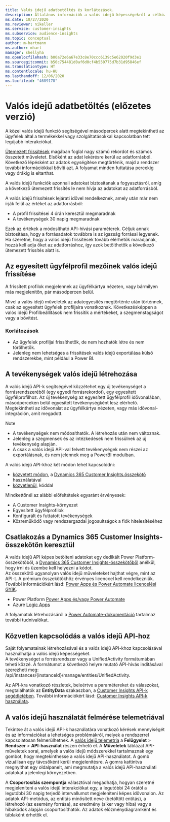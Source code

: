 ```yaml
---
title: Valós idejű adatbetöltés és korlátozások.
description: Általános információk a valós idejű képességekről a célközönséggel kapcsolatosan.
ms.date: 10/27/2020
ms.reviewer: nikeller
ms.service: customer-insights
ms.subservice: audience-insights
ms.topic: conceptual
author: m-hartmann
ms.author: mhart
manager: shellyha
ms.openlocfilehash: b00a72e6a67e33c8e70ccc6139c5e62020f9d3e1
ms.sourcegitcommit: b50c754481d0af6d0cf4b550775d7b31d95846ef
ms.translationtype: HT
ms.contentlocale: hu-HU
ms.lasthandoff: 12/06/2020
ms.locfileid: "4689178"
---
```

# <a name="real-time-data-ingestion-preview"></a>Valós idejű adatbetöltés (előzetes verzió)

A közel valós idejű funkció segítségével másodpercek alatt megtekintheti az ügyfelek által a termékekkel vagy szolgáltatásokkal kapcsolatban tett legújabb interakciókat.

[Ütemezett frissítések](system.md#schedule-tab) magában foglal nagy számú rekordot és számos összetett műveletet. Elsőként az adat lekérésre kerül az adatforrásból. Következő lépésként az adatok egységítése megtörténik, majd a rendszer további információkkal bővíti azt. A folyamat minden futtatása percekig vagy órákig is eltarthat.

A valós idejű funkciók azonnali adatokat biztosítanak a fogyasztásról, amíg a következő ütemezett frissítés le nem hívja az adatokat az adatforrásból.

A valós idejű frissítések lejárati idővel rendelkeznek, amely után már nem írják felül az értéket az adatforrásból:

- A profil frissítései 4 órán keresztül megmaradnak
- A tevékenységek 30 napig megmaradnak

Ezek az értékek a módosítható API-hívási paraméterek. Céljuk annak biztosítása, hogy a forrásadatok továbbra is az igazság forrásai legyenek. Ha szeretné, hogy a valós idejű frissítések tovább elérhetők maradjanak, hozzá kell adja őket az adatforráshoz, így azok betölthetők a következő ütemezett frissítés alatt is.

## <a name="real-time-update-of-the-unified-customer-profile-fields"></a>Az egyesített ügyfélprofil mezőinek valós idejű frissítése

A frissített profilok megjelennek az ügyfélkártya nézeten, vagy bármilyen más megjelenítőn, pár másodpercen belül.

Mivel a valós idejű műveletek az adategyesítés megtörténte után történnek, csak az egyesített ügyfelek profiljaira vonatkoznak. Következésképpen a valós idejű Profilbeállítások nem frissítik a mértékeket, a szegmenstagságot vagy a bővítést.

### <a name="limitations"></a>Korlátozások

- Az ügyfelek profiljai frissíthetők, de nem hozhatók létre és nem törölhetők.
- Jelenleg nem lehetséges a frissítések valós idejű exportálása külső rendszerekbe, mint például a Power BI.

## <a name="real-time-creation-of-activities"></a>A tevékenységek valós idejű létrehozása

A valós idejű API-k segítségével közzétehet egy új tevékenységet a forrásrendszeréből (egy egyedi forrásrekordot), egy egyesített ügyfélprofilhoz. Az új tevékenység az egyesített ügyfélprofil idővonalában, másodperceken belül egyesített tevékenységként lesz elérhető. Megtekintheti az idővonalat az ügyfélkártya nézeten, vagy más idővonal-integráción, amit megadott.

> [!NOTE]
>
> - A tevékenységek nem módosíthatók. A létrehozás után nem változnak.
> - Jelenleg a szegmensek és az intézkedések nem frissülnek az új tevékenység alapján.
> - A csak a valós idejű API-val felvett tevékenységek nem részei az exportálásnak, és nem jelennek meg a PowerBI modulban.

A valós idejű API-khoz két módon lehet kapcsolódni:

- [közvetett módon](#connect-via-the-dynamics-365-customer-insights-connector), a [Dynamics 365 Customer Insights.összekötő](https://docs.microsoft.com/connectors/customerinsights/) használatával
- [közvetlenül](#connect-directly-to-the-real-time-api), kóddal

Mindkettőnél az alábbi előfeltételek egyaránt érvényesek:

- A Customer Insights-környezet
- Egyesített ügyfélprofilok
- Konfigurált és futtatott tevékenységek
- Közreműködő vagy rendszergazdai jogosultságok a fiók hitelesítéséhez

## <a name="connect-via-the-dynamics-365-customer-insights-connector"></a>Csatlakozás a Dynamics 365 Customer Insights-összekötőn keresztül

A valós idejű API képes betölteni adatokat egy dedikált Power Platform-összekötőből, a [Dynamics 365 Customer Insights-összekötőből](https://docs.microsoft.com/connectors/customerinsights/) anélkül, hogy írni és üzembe kell helyezni a kódot.    
Az összekötő ugyanolyan valós idejű műveleteket hajthat végre, mint az API-t. A prémium összekötőkhöz érvényes licenccel kell rendelkezniük. További információkért lásd: [Power Apps és Power Automate licencelési GYIK](https://docs.microsoft.com/power-platform/admin/powerapps-flow-licensing-faq).

- Power Platform [Power Apps és/vagy Power Automate](https://docs.microsoft.com/connectors/)
- Azure [Logic Apps](https://docs.microsoft.com/azure/connectors/apis-list)

A folyamatok létrehozásáról a [Power Automate-dokumentáció](https://docs.microsoft.com/power-automate/) tartalmaz további tudnivalókat.

## <a name="connect-directly-to-the-real-time-api"></a>Közvetlen kapcsolódás a valós idejű API-hoz

Saját folyamatainak létrehozásával és a valós idejű API-khoz kapcsolásával használhatja a valós idejű képességeket.    
A tevékenységet a forrásrendszer vagy a UnifiedActivity formátumában teheti közzé. A formátumot a következő helyre mutató API-hívás indításával szerezheti meg: /api/instances/{instanceId}/manage/entities/UnifiedActivity.

Az API-kra vonatkozó részletek, beleértve a paramétereket és válaszokat, megtalálhatók az **EntityData** szakaszban, a [Customer Insights API-k segédletében](https://developer.ci.ai.dynamics.com/api-details#api=CustomerInsights). További információkért lásd: [Customer Insights API-k használata](apis.md).

## <a name="understand-your-real-time-usage-with-telemetry"></a>A valós idejű használatát felmérése telemetriával

Tekintse át a valós idejű API-k használatára vonatkozó kérések mennyiségét és az információkat a lehetséges problémákról, melyek a rendszerrel kapcsolatosan felmerülhetnek. A [valós idejű telemetria](system.md#api-usage-tab) a **Felügyelet** > **Rendszer** > **API-használat** részen érhető el. A **Műveletek** táblázat API-műveletek sorai, amelyek a valós idejű módszerekkel tartalmaznak egy gombot, hogy megtekinthesse a valós idejű API-használatot. A gomb vizuálisan egy távcsőként kerül megjelenítésre. A gomra kattintva megnyithat egy oldalpanelt, ami megmutatja a valós idejű API-használati adatokat a jelenlegi környezetben.

A **Csoportosítás szempontja** választóval megadhatja, hogyan szeretné megjeleníteni a valós idejű interakciókat egy, a legutóbbi 24 órától a legutóbbi 30 napig terjedő intervallumot megjeleníteni képes idővonalon. Az adatok API-metódus, az entitás minősített neve (betöltött entitás), a létrehozó (az esemény forrása), az eredmény (siker vagy hiba) vagy a hibakódok alapján csoportosíthatók. Az adatok előzménydiagramként és táblaként érhetők el.
